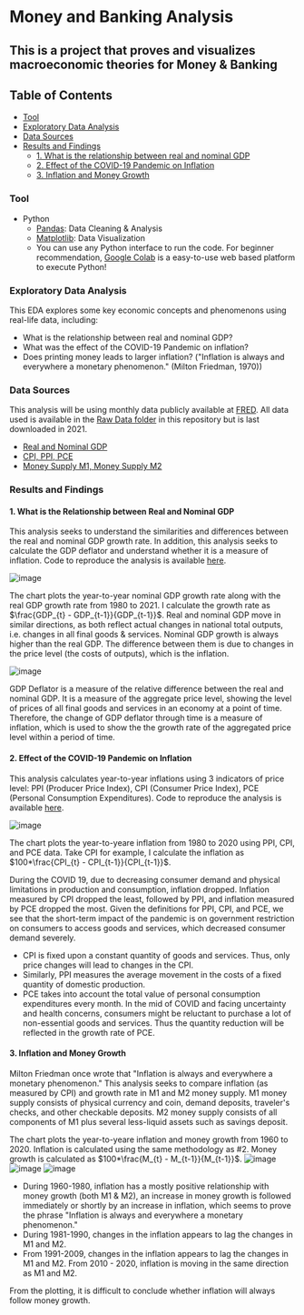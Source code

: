# Money and Banking Analysis
## This is a project that proves and visualizes macroeconomic theories for Money &amp; Banking

## Table of Contents
- [Tool](#tool)
- [Exploratory Data Analysis](#exploratory-data-analysis)
- [Data Sources](#data-sources)
- [Results and Findings](#results-and-findings)
  - [1. What is the relationship between real and nominal GDP](#1-what-is-the-relationship-between-real-and-nominal-gdp)
  - [2. Effect of the COVID-19 Pandemic on Inflation](#2-effect-of-the-covid-19-pandemic-on-inflation)
  - [3. Inflation and Money Growth](#3-inflation-and-money-growth)
  
### Tool
- Python
    -   [Pandas](https://pandas.pydata.org/docs/): Data Cleaning & Analysis
    -   [Matplotlib](https://matplotlib.org/stable/): Data Visualization
    -   You can use any Python interface to run the code. For beginner recommendation, [Google Colab](https://colab.research.google.com/) is a easy-to-use web based platform to execute Python!

### Exploratory Data Analysis

This EDA explores some key economic concepts and phenomenons using real-life data, including:
- What is the relationship between real and nominal GDP?
- What was the effect of the COVID-19 Pandemic on inflation?
- Does printing money leads to larger inflation? ("Inflation is always and everywhere a monetary phenomenon." (Milton Friedman, 1970))

### Data Sources
This analysis will be using monthly data publicly available at [FRED](https://fred.stlouisfed.org). All data used is available in the [Raw Data folder](https://github.com/kshao19/Money_and_Banking_Analysis/tree/main/Raw%20Data/) in this repository but is last downloaded in 2021. 
- [Real and Nominal GDP](https://github.com/kshao19/Money_and_Banking_Analysis/blob/main/Raw%20Data/Nominal_Real%20GDP.csv)
- [CPI, PPI, PCE](https://github.com/kshao19/Money_and_Banking_Analysis/blob/main/Raw%20Data/part2.csv)
- [Money Supply M1, Money Supply M2](https://github.com/kshao19/Money_and_Banking_Analysis/blob/main/Raw%20Data/Money%20Stock.csv)

### Results and Findings
#### 1. What is the Relationship between Real and Nominal GDP

This analysis seeks to understand the similarities and differences between the real and nominal GDP growth rate. In addition, this analysis seeks to calculate the GDP deflator and understand whether it is a measure of inflation. 
Code to reproduce the analysis is available [here](https://github.com/kshao19/Money_and_Banking_Analysis/blob/main/Code/GDP).

![image](https://github.com/user-attachments/assets/aee3e54a-9b2e-4bbf-ae5d-db183a14dc2e)

The chart plots the year-to-year nominal GDP growth rate along with the real GDP growth rate from 1980 to 2021. I calculate the growth rate as $\frac{GDP_{t} - GDP_{t-1}}{GDP_{t-1}}$. Real and nominal GDP move in similar directions, as both reflect actual changes in national total outputs, i.e. changes in all final goods & services. Nominal GDP growth is always higher than the real GDP. The difference between them is due to changes in the price level (the costs of outputs), which is the inflation.

![image](https://github.com/user-attachments/assets/e1f467a6-32b8-4880-8abc-d0f5124a2885)

GDP Deflator is a measure of the relative difference between the real and nominal GDP. It is a measure of the aggregate price level, showing the level of prices of all final goods and services in an economy at a point of time. Therefore, the change of GDP deflator through time is a measure of inflation, which is used to show the the growth rate of the aggregated price level within a period of time.

#### 2. Effect of the COVID-19 Pandemic on Inflation

This analysis calculates year-to-year inflations using 3 indicators of price level: PPI (Producer Price Index), CPI (Consumer Price Index), PCE (Personal Consumption Expenditures). 
Code to reproduce the analysis is available [here](https://github.com/kshao19/Money_and_Banking_Analysis/blob/main/Code/GDP).

![image](https://github.com/user-attachments/assets/39875d1e-2986-44c0-b215-e2d40f0d0561)

The chart plots the year-to-yeare inflation from 1980 to 2020 using PPI, CPI, and PCE data. Take CPI for example, I calculate the inflation as $100*\frac{CPI_{t} - CPI_{t-1}}{CPI_{t-1}}$. 

During the COVID 19, due to decreasing consumer demand and physical limitations in production and consumption, inflation dropped. Inflation measured by CPI dropped the least, followed by PPI, and inflation measured by PCE dropped the most. Given the definitions for PPI, CPI, and PCE, we see that the short-term impact of the pandemic is on government restriction on consumers to access goods and services, which decreased consumer demand severely.

- CPI is fixed upon a constant quantity of goods and services. Thus, only price changes will lead to changes in the CPI.
- Similarly, PPI measures the average movement in the costs of a fixed quantity of domestic production.
- PCE takes into account the total value of personal consumption expenditures every month. In the mid of COVID and facing uncertainty and health concerns, consumers might be reluctant to purchase a lot of non-essential goods and services. Thus the quantity reduction will be reflected in the growth rate of PCE.

#### 3. Inflation and Money Growth

Milton Friedman once wrote that "Inflation is always and everywhere a monetary phenomenon."  This analysis seeks to compare inflation (as measured by CPI) and growth rate in M1 and M2 money supply. M1 money supply consists of physical currency and coin, demand deposits, traveler's checks, and other checkable deposits. M2 money supply consists of all components of M1 plus several less-liquid assets such as savings deposit. 

The chart plots the year-to-yeare inflation and money growth from 1960 to 2020. Inflation is calculated using the same methodology as #2. Money growth is calculated as $100*\frac{M_{t} - M_{t-1}}{M_{t-1}}$.
![image](https://github.com/user-attachments/assets/4b2538f4-0b8f-4c3f-b693-4f88b9911a3a)
![image](https://github.com/user-attachments/assets/d32f427d-cbba-4557-a6a4-8f723c515575)
![image](https://github.com/user-attachments/assets/76507d51-45ce-458c-a709-64e1cec3deb5)

- During 1960-1980, inflation has a mostly positive relationship with money growth (both M1 & M2), an increase in money growth is followed immediately or shortly by an increase in inflation, which seems to prove the phrase "Inflation is always and everywhere a monetary phenomenon."
- During 1981-1990, changes in the inflation appears to lag the changes in M1 and M2.
- From 1991-2009, changes in the inflation appears to lag the changes in M1 and M2. From 2010 - 2020, inflation is moving in the same direction as M1 and M2.

From the plotting, it is difficult to conclude whether inflation will always follow money growth.




